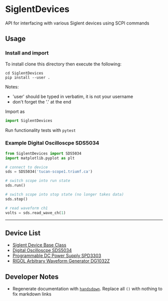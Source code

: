 # SiglentDevices
API for interfacing with various Siglent devices using SCPI commands

## Usage

### Install and import

To install clone this directory then execute the following: 

```
cd SiglentDevices
pip install --user .
```

Notes: 
* 'user' should be typed in verbatim, it is not your username
* don't forget the '.' at the end

Import as

```python
import SiglentDevices
```

Run functionality tests with `pytest`

### Example Digital Oscilloscpe SDS5034

```python
from SiglentDevices import SDS5034
import matplotlib.pyplot as plt

# connect to device
sds = SDS5034('tucan-scope1.triumf.ca')

# switch scope into run state
sds.run()

# switch scope into stop state (no longer takes data)
sds.stop()

# read waveform ch1
volts = sds.read_wave_ch(1)
```
---

## Device List

* [Siglent Device Base Class](docs/SiglentDevices/SiglenBase.md)
* [Digital Oscilloscpe SDS5034](docs/SiglentDevices/SDS5034.md)
* [Programmable DC Power Supply SPD3303](docs/SiglentDevices/SPD3303.md)
* [RIGOL Arbitrary Waveform Generator DG1032Z](docs/SiglentDevices/RIGOL_DG1032Z.md)


## Developer Notes

* Regenerate documentation with [`handsdown`](https://github.com/vemel/handsdown). Replace all `()` with nothing to fix markdown links
